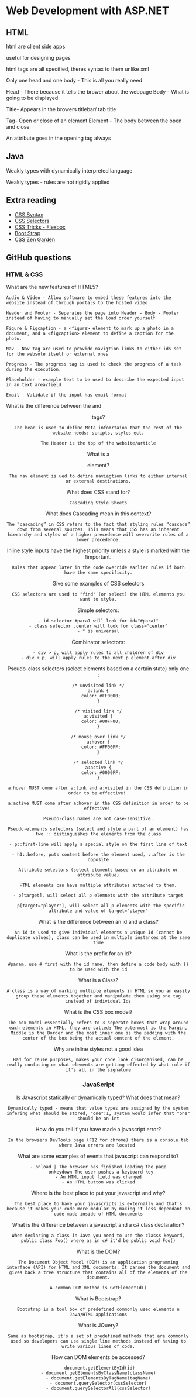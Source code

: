 # Web Development with ASP.NET 

## HTML
html are client side apps

useful for designing pages

html tags are all specified, theres syntax to them unlike xml

Only one head and one body - This is all you really need

Head - There because it tells the brower about the webpage
Body - What is going to be displayed

Title- Appears in the browers titlebar/ tab title

Tag- Open or close of an element
Element - The body between the open and close

An attribute goes in the opening tag always

## Java

Weakly types with dynamically interpreted language

Weakly types - rules are not rigidly applied


## Extra reading

- [CSS Syntax](https://www.w3schools.com/css/css_syntax.asp)
- [CSS Selectors](https://www.w3schools.com/css/css_selectors.asp)
- [CSS Tricks - Flexbox](https://css-tricks.com/snippets/css/a-guide-to-flexbox/)
- [Boot Strap](https://getbootstrap.com/docs/5.3/content/tables/#overview)
- [CSS Zen Garden](https://www.csszengarden.com)

## GitHub questions

### HTML & CSS
What are the new features of HTML5?

    Audio & Video - Allow software to embed these features into the website instead of through portals to the hosted video

    Header and Footer - Seperates the page into Header - Body - Footer instead of having to manually set the load order yourself

    Figure & Figcaption - a <figure> element to mark up a photo in a document, and a <figcaption> element to define a caption for the photo.

    Nav - Nav tag are used to provide navigtion links to either ids set for the websote itself or external ones

    Progress - The progress tag is used to check the progress of a task during the execution.

    Placeholder - example text to be used to describe the expected input in an text area/field

    Email - Validate if the input has email format

What is the difference between the <head> and <header> tags?

    The head is used to define Meta infomrtaion that the rest of the website needs; scripts, styles ect.

    The Header is the top of the website/article

What is a <nav> element?

    The nav element is ued to define naviagtion links to either internal or external destinations.

What does CSS stand for?

    Cascading Style Sheets

What does Cascading mean in this context?

    The “cascading” in CSS refers to the fact that styling rules “cascade” down from several sources. This means that CSS has an inherent hierarchy and styles of a higher precedence will overwrite rules of a lower precedence.

Inline style inputs have the highest priority unless a style is marked with the !important.

    Rules that appear later in the code override earlier rules if both have the same specificity.

Give some examples of CSS selectors

    CSS selectors are used to "find" (or select) the HTML elements you want to style.

Simple selectors:

    - id selector #para1 will look for id="#para1"
    - class selector .center will look for class="center"
    - * is universal

Combinator selectors:

    - div > p, will apply rules to all children of div
    - div + p, will apply rules to the next p element after div

Pseudo-class selectors (select elements based on a certain state) only one :

    /* unvisited link */
    a:link {
      color: #FF0000;
    }

    /* visited link */
    a:visited {
      color: #00FF00;
    }

    /* mouse over link */
    a:hover {
      color: #FF00FF;
    }

    /* selected link */
    a:active {
      color: #0000FF;
    }

    a:hover MUST come after a:link and a:visited in the CSS definition in order to be effective! 

    a:active MUST come after a:hover in the CSS definition in order to be effective! 

    Pseudo-class names are not case-sensitive.

    Pseudo-elements selectors (select and style a part of an element) has two :: distinguishes the elements from the class

    - p::first-line will apply a special style on the first line of text

    - h1::before, puts content before the element used, ::after is the opposite

    Attribute selectors (select elements based on an attribute or attribute value)

    HTML elements can have multiple attributes attached to them.

    - p[target], will select all p elemnets with the attribute target

    - p[target="player"], will select all p elements with the specific attribute and value of target="player"

What is the difference between an id and a class?

    An id is used to give individual elements a unique Id (cannot be duplicate values), class can be used in multiple instances at the same time

What is the prefix for an id?

    #param, use # first with the id name, then define a code body with {} to be used with the id

What is a Class?

    A class is a way of marking multiple elements in HTML so you an easily group these elements together and manipulate them using one tag instead of individual Ids

What is the CSS box model?

    The box model essentially refers to 3 seperate boxes that wrap around each elements in HTML, they are called; The outermost is the Margin, Middle is the Border and the most inner one is the padding with the conter of the box being the actual content of the element.

Why are inline styles not a good idea

    Bad for reuse purposes, makes your code look disorganised, can be really confusing on what elements are getting effected by what rule if it's all in the signature
 
### JavaScript
 
Is Javascript statically or dynamically typed?  What does that mean?

    Dynamically typed - means that value types are assigned by the system infering what should be stored, "one":1, system would infer that "one" should be an int

How do you tell if you have made a javascript error?

    In the browsers DevTools page (F12 for chrome) there is a console tab where Java errors are located 

What are some examples of events that javascript can respond to?

    - onload | The browser has finished loading the page
    - onkeydown	The user pushes a keyboard key
    - An HTML input field was changed
    - An HTML button was clicked

Where is the best place to put your javascript and why?

    The best place to have your javascripts is externally and that's because it makes your code more modular by making it less dependant on code made inside of HTML documents

What is the difference between a javascript and a c# class declaration?

    When declaring a class in Java you need to use the classs keyword, public class Foo() where as in c# it'd be public void Foo()

What is the DOM?

    The Document Object Model (DOM) is an application programming interface (API) for HTML and XML documents. It parses the document and gives back a tree structure that contains all of the elements of the document.

    A common DOM method is GetElementId()

What is Bootstrap?

    Bootstrap is a tool box of predefined commonly used elements n Java/HTML applications

What is JQuery?

    Same as bootstrap, it's a set of predefined methods that are commonly used so developers can use single line methods instead of having to write various lines of code.

How can DOM elements be accessed?

    - document.getElementById(id) 
    - document.getElementsByClassName(className)
    - document.getElementsByTagName(tagName)
    - document.querySelector(cssSelector)
    - document.querySelectorAll(cssSelector)